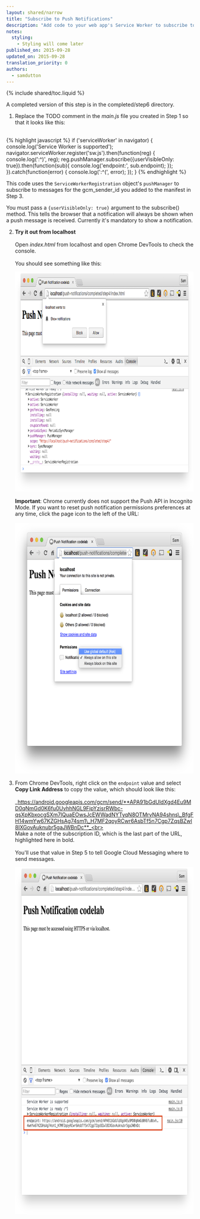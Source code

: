 ```yaml
---
layout: shared/narrow
title: "Subscribe to Push Notifications"
description: "Add code to your web app's Service Worker to subscribe to Push Notifications"
notes:
  styling:
    - Styling will come later
published_on: 2015-09-28
updated_on: 2015-09-28
translation_priority: 0
authors:
  - samdutton
---
```


{% include shared/toc.liquid %}

A completed version of this step is in the completed/step6 directory.

1. Replace the TODO comment in the _main.js_ file you created in Step 1 so that it looks like this:<br>
  <br>
   {% highlight javascript %}
   if ('serviceWorker' in navigator) {
     console.log('Service Worker is supported');
     navigator.serviceWorker.register('sw.js').then(function(reg) {
       console.log(':^)', reg);
       reg.pushManager.subscribe({userVisibleOnly: true}).then(function(sub){
        console.log('endpoint:', sub.endpoint);
       });
     }).catch(function(error) {
       console.log(':^(', error);
     });
   }
   {% endhighlight %}

   This code uses the `ServiceWorkerRegistration` object's `pushManager` to subscribe to  messages for the gcm\_sender\_id you added to the manifest in Step 3.

   You must pass a `{userVisibleOnly: true}` argument to the subscribe() method. This tells the browser that a notification will always be shown when a push message is received. Currently it's mandatory to show a notification.

2. **Try it out from localhost**<br>
   <br>
   Open _index.html_ from localhost and open Chrome DevTools to check the
   console.<br>
   <br>
   You should see something like this:

   <img src="images/image13.png" width="888" height="590" alt="Web page screenshot: permissions dialog for Push Notifications" />

   **Important**: Chrome currently does not support the Push API in Incognito Mode.
   If you want to reset push notification permissions preferences at any time,
click the page icon to the left of the URL:<br>
   <br>
   <img src="images/image14.png" width="713" height="672"  alt="Web page screenshot: Push notifications permissions setting dialog" />

3. From Chrome DevTools, right click on the `endpoint` value and select **Copy Link Address** to copy the value, which should look like this:<br>
   <br>
   _https://android.googleapis.com/gcm/send/**APA91bGdUldXgd4Eu9MD0qNmGd0K6fu0UvhhNGL9FipYzisrRWbc-qsXpKbxocgSXm7lQuaEOwsJcEWWadNYTyqN8OTMrvNA94shns\_BfgFH14wmYw67KZGHsAg74sm1\_H7MF2qoyRCwr6AsbTf5n7Cgp7ZqsBZwl8IXGovAuknubr5gaJWBnDc**_<br>
   <br>
   Make a note of the subscription ID, which is the last part of the URL,
   highlighted here in bold.<br>
   <br>
   You'll use that value in Step 5 to tell Google Cloud Messaging where to send
   messages.

   <img src="images/image15.png" width="774" height="932" alt="Web page screenshot: Chrome DevTools console showing Push Notifications endpoint value" />
